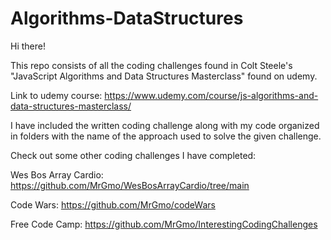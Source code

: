 # Algorithms-DataStructures

Hi there!

This repo consists of all the coding challenges found in Colt Steele's "JavaScript Algorithms and Data Structures Masterclass" found on udemy. 

Link to udemy course: https://www.udemy.com/course/js-algorithms-and-data-structures-masterclass/

I have included the written coding challenge along with my code organized in folders with the name of the approach used to solve the given challenge.

Check out some other coding challenges I have completed:

Wes Bos Array Cardio: https://github.com/MrGmo/WesBosArrayCardio/tree/main

Code Wars: https://github.com/MrGmo/codeWars

Free Code Camp: https://github.com/MrGmo/InterestingCodingChallenges
